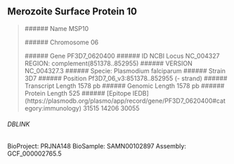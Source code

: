 ## Merozoite Surface Protein 10

> <p> ###### Name 
> MSP10 </p>  
> <p> ###### Chromosome
> 06</p>
> ###### Gene
> PF3D7_0620400
> ###### ID NCBI Locus
> NC_004327 REGION: complement(851378..852955)
> ###### VERSION     
> NC_004327.3
> ###### Specie: 
> Plasmodium falciparum
> ###### Strain
> 3D7
> ###### Position
> Pf3D7_06_v3:851378..852955 (- strand)
> ###### Transcript Length
> 1578 pb
> ###### Genomic Length
> 1578 pb
> ###### Protein Length
> 525 
> ###### [Epitope IEDB](https://plasmodb.org/plasmo/app/record/gene/PF3D7_0620400#category:immunology)
> 31515
> 14206
> 30055

###### DBLINK      
BioProject: PRJNA148
BioSample: SAMN00102897
Assembly: GCF_000002765.5


